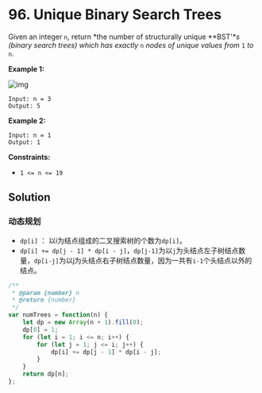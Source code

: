 # 96. Unique Binary Search Trees

Given an integer `n`, return *the number of structurally unique **BST'**s (binary search trees) which has exactly* `n` *nodes of unique values from* `1` *to* `n`.

 

**Example 1:**

![img](https://assets.leetcode.com/uploads/2021/01/18/uniquebstn3.jpg)

```
Input: n = 3
Output: 5
```

**Example 2:**

```
Input: n = 1
Output: 1
```

 

**Constraints:**

- `1 <= n <= 19`

## Solution

### 动态规划

* `dp[i]` ： 以i为结点组成的二叉搜索树的个数为`dp[i]`。
* `dp[i] += dp[j - 1] * dp[i - j]`，`dp[j-1]`为以`j`为头结点左子树结点数量，`dp[i-j]`为以j为头结点右子树结点数量，因为一共有`i-1`个头结点以外的结点。

```js
/**
 * @param {number} n
 * @return {number}
 */
var numTrees = function(n) {
	let dp = new Array(n + 1).fill(0);
    dp[0] = 1;
    for (let i = 1; i <= n; i++) {
        for (let j = 1; j <= i; j++) {
            dp[i] += dp[j - 1] * dp[i - j];
        }
    }
    return dp[n];
};
```

